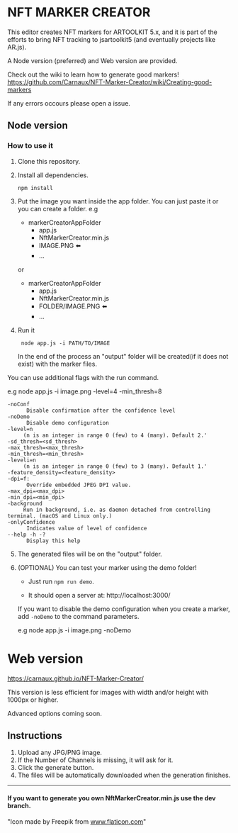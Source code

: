 # NFT MARKER CREATOR

This editor creates NFT markers for ARTOOLKIT 5.x, and it is part of the efforts to bring NFT tracking to jsartoolkit5 (and eventually projects like AR.js).

A Node version (preferred) and Web version are provided.

Check out the wiki to learn how to generate good markers! 
https://github.com/Carnaux/NFT-Marker-Creator/wiki/Creating-good-markers

If any errors occours please open a issue. 

## Node version

### How to use it

1. Clone this repository.

2. Install all dependencies.

    ` npm install `


3. Put the image you want inside the app folder. You can just paste it or you can create a folder. e.g

     - markerCreatorAppFolder
         - app.js
         - NftMarkerCreator.min.js
         - IMAGE.PNG :arrow_left:
         - ...

     or

     - markerCreatorAppFolder
          - app.js
          - NftMarkerCreator.min.js
          - FOLDER/IMAGE.PNG :arrow_left:
          - ...

4. Run it

    ` node app.js -i PATH/TO/IMAGE`

     In the end of the process an "output" folder will be created(if it does not exist) with the marker files.

You can use additional flags with the run command.

e.g node app.js -i image.png -level=4 -min_thresh=8

    -noConf 
          Disable confirmation after the confidence level
    -noDemo
          Disable demo configuration
    -level=n
         (n is an integer in range 0 (few) to 4 (many). Default 2.'
    -sd_thresh=<sd_thresh>
    -max_thresh=<max_thresh>
    -min_thresh=<min_thresh>
    -leveli=n
         (n is an integer in range 0 (few) to 3 (many). Default 1.'
    -feature_density=<feature_density>
    -dpi=f: 
          Override embedded JPEG DPI value.
    -max_dpi=<max_dpi>
    -min_dpi=<min_dpi>
    -background
         Run in background, i.e. as daemon detached from controlling terminal. (macOS and Linux only.)
    -onlyConfidence
          Indicates value of level of confidence
    --help -h -?  
          Display this help
   
5. The generated files will be on the "output" folder.

6. (OPTIONAL) You can test your marker using the demo folder!

     - Just run `npm run demo`.

     - It should open a server at: http://localhost:3000/ 

     If you want to disable the demo configuration when you create a marker, add `-noDemo` to the command parameters.

     e.g node app.js -i image.png -noDemo

# Web version

https://carnaux.github.io/NFT-Marker-Creator/

This version is less efficient for images with width and/or height with 1000px or higher.

Advanced options coming soon.

## Instructions

1. Upload any JPG/PNG image.
2. If the Number of Channels is missing, it will ask for it.
3. Click the generate button.
4. The files will be automatically downloaded when the generation finishes.

------
#### If you want to generate you own NftMarkerCreator.min.js use the dev branch.


"Icon made by Freepik from www.flaticon.com"
